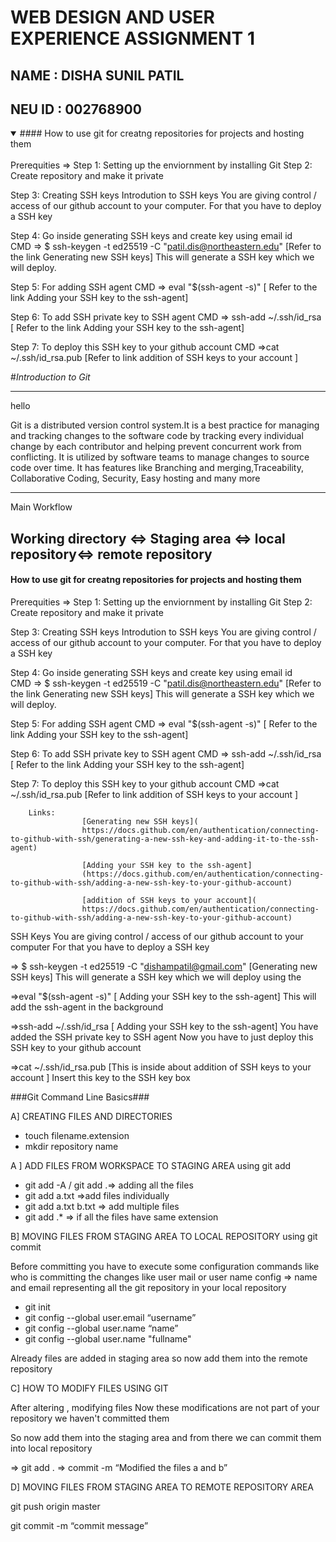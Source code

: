 # WEB DESIGN AND USER EXPERIENCE ASSIGNMENT 1
## NAME : **DISHA SUNIL PATIL**
## NEU ID : **002768900**

<details open>
<summary>#### How to use git for creatng repositories for projects and hosting them</summary>
<br>
Prerequities =>
Step 1: Setting up the enviornment by installing Git
Step 2: Create repository and make it private


Step 3: Creating SSH keys 
        Introdution to SSH keys
        You are giving control / access of our github account to your computer. For that you have to deploy a SSH key



Step 4: Go inside generating SSH keys and create key using email id  
        CMD =>  $ ssh-keygen -t ed25519 -C "patil.dis@northeastern.edu" [Refer to the link Generating new SSH keys]
        This will generate a SSH key which we will deploy.

Step 5: For adding SSH agent
        CMD => eval "$(ssh-agent -s)"   	[ Refer to the link Adding your SSH key to the ssh-agent]

Step 6: To add SSH private key to SSH agent 
        CMD => ssh-add ~/.ssh/id_rsa       [ Refer to the link Adding your SSH key to the ssh-agent]

Step 7: To deploy this SSH key to your github account
        CMD =>cat ~/.ssh/id_rsa.pub   [Refer to link addition of SSH keys to your account ]
        

</details>

<!--Italics -->

#*Introduction to Git*

---
hello



Git is a distributed version control system.It is a best practice for managing and tracking changes to the software code by tracking every individual change by each contributor and helping prevent concurrent work from conflicting. It is utilized by software teams to manage changes to source code over time. It has features like Branching and merging,Traceability, Collaborative Coding, Security, Easy hosting and many more
___
Main Workflow

Working directory <=> Staging area <=> local repository<=> remote repository
---

#### How to use git for creatng repositories for projects and hosting them
Prerequities =>
Step 1: Setting up the enviornment by installing Git
Step 2: Create repository and make it private


Step 3: Creating SSH keys 
        Introdution to SSH keys
        You are giving control / access of our github account to your computer. For that you have to deploy a SSH key



Step 4: Go inside generating SSH keys and create key using email id  
        CMD =>  $ ssh-keygen -t ed25519 -C "patil.dis@northeastern.edu" [Refer to the link Generating new SSH keys]
        This will generate a SSH key which we will deploy.

Step 5: For adding SSH agent
        CMD => eval "$(ssh-agent -s)"   	[ Refer to the link Adding your SSH key to the ssh-agent]

Step 6: To add SSH private key to SSH agent 
        CMD => ssh-add ~/.ssh/id_rsa       [ Refer to the link Adding your SSH key to the ssh-agent]

Step 7: To deploy this SSH key to your github account
        CMD =>cat ~/.ssh/id_rsa.pub   [Refer to link addition of SSH keys to your account ]
        



        Links:
                    [Generating new SSH keys](
                    https://docs.github.com/en/authentication/connecting-to-github-with-ssh/generating-a-new-ssh-key-and-adding-it-to-the-ssh-agent)

                    [Adding your SSH key to the ssh-agent]
                    (https://docs.github.com/en/authentication/connecting-to-github-with-ssh/adding-a-new-ssh-key-to-your-github-account)

                    [addition of SSH keys to your account](
                    https://docs.github.com/en/authentication/connecting-to-github-with-ssh/adding-a-new-ssh-key-to-your-github-account)

SSH Keys 
You are giving control / access of our github account to your computer
For that you have to deploy a SSH key
 

=>  $ ssh-keygen -t ed25519 -C "dishampatil@gmail.com" [Generating new SSH keys]
This will generate a SSH key which we will deploy using the 


=>eval "$(ssh-agent -s)"   	[ Adding your SSH key to the ssh-agent]
This will add the ssh-agent in the background


 
=>ssh-add ~/.ssh/id_rsa   [ Adding your SSH key to the ssh-agent]
You have added the SSH private key to SSH agent
Now you have to just deploy this SSH key to your github account

=>cat ~/.ssh/id_rsa.pub   [This is inside about addition of SSH keys to your account ]
Insert this key to the SSH key box 






###Git Command Line Basics###

A] CREATING FILES AND DIRECTORIES
* touch filename.extension
* mkdir repository name 

A ] ADD FILES FROM WORKSPACE TO STAGING AREA using git add

* git add -A / git add .=> adding all the files
* git add a.txt =>add files individually
* git add a.txt b.txt  => add multiple files
* git add .* => if all the files have same extension

B] MOVING FILES FROM STAGING AREA TO LOCAL REPOSITORY using git commit

Before committing you have to execute some configuration commands like who is committing the changes like user mail or user name
config => name and email representing all the git repository in your local repository

* git init 
* git config --global user.email “username”
* git config --global user.name “name”
* git config --global user.name "fullname"

Already files are added in staging area so now add them into the remote repository

C] HOW TO MODIFY FILES USING GIT

After altering , modifying files 
Now these modifications are not part of your repository we haven't committed them 

So now add them into the staging area and from there we can commit them into local repository


=> git add . 
=> commit -m “Modified the files a and b”



D] MOVING FILES FROM STAGING AREA TO REMOTE REPOSITORY AREA


git push origin master

git commit -m “commit message”















